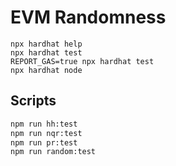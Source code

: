 # EVM Randomness

```shell
npx hardhat help
npx hardhat test
REPORT_GAS=true npx hardhat test
npx hardhat node
```

## Scripts

```bash
npm run hh:test
npm run nqr:test
npm run pr:test
npm run random:test
```
